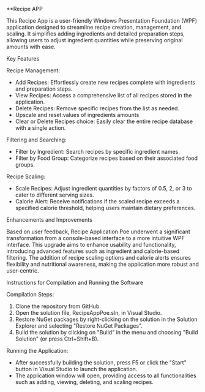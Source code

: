 **Recipe APP

This Recipe App  is a user-friendly Windows Presentation Foundation (WPF) application designed to streamline recipe creation, management, and scaling. It simplifies adding ingredients and detailed preparation steps, allowing users to adjust ingredient quantities while preserving original amounts with ease.

Key Features

Recipe Management:
- Add Recipes: Effortlessly create new recipes complete with ingredients and preparation steps.
- View Recipes: Access a comprehensive list of all recipes stored in the application.
- Delete Recipes: Remove specific recipes from the list as needed.
- Upscale and reset:values of ingredients amounts
- Clear or Delete  Recipes choice: Easily clear the entire recipe database with a single action.

Filtering and Searching:
- Filter by Ingredient: Search recipes by specific ingredient names.
- Filter by Food Group: Categorize recipes based on their associated food groups.


Recipe Scaling:
- Scale Recipes: Adjust ingredient quantities by factors of 0.5, 2, or 3 to cater to different serving sizes.
- Calorie Alert: Receive notifications if the scaled recipe exceeds a specified calorie threshold, helping users maintain dietary preferences.

Enhancements and Improvements

Based on user feedback, Recipe Application Poe underwent a significant transformation from a console-based interface to a more intuitive WPF interface. This upgrade aims to enhance usability and functionality, introducing advanced features such as ingredient and calorie-based filtering. The addition of recipe scaling options and calorie alerts ensures flexibility and nutritional awareness, making the application more robust and user-centric.

Instructions for Compilation and Running the Software



Compilation Steps:
1. Clone the repository from GitHub.
2. Open the solution file, RecipeAppPoe.sln, in Visual Studio.
3. Restore NuGet packages by right-clicking on the solution in the Solution Explorer and selecting "Restore NuGet Packages".
4. Build the solution by clicking on "Build" in the menu and choosing "Build Solution" (or press Ctrl+Shift+B).

Running the Application:
- After successfully building the solution, press F5 or click the "Start" button in Visual Studio to launch the application.
- The application window will open, providing access to all functionalities such as adding, viewing, deleting, and scaling recipes.


